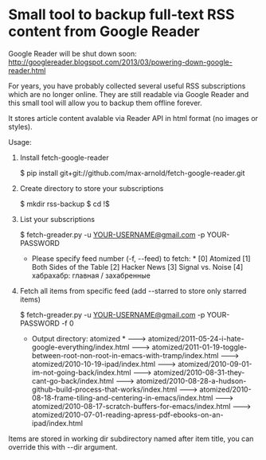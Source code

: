Small tool to backup full-text RSS content from Google Reader 
=============================================================

Google Reader will be shut down soon: http://googlereader.blogspot.com/2013/03/powering-down-google-reader.html

For years, you have probably collected several useful RSS subscriptions which are no longer online.
They are still readable via Google Reader and this small tool will allow you to backup them offline forever.

It stores article content avalable via Reader API in html format (no images or styles).

Usage:

1. Install fetch-google-reader

    $ pip install git+git://github.com/max-arnold/fetch-google-reader.git

2. Create directory to store your subscriptions

    $ mkdir rss-backup
    $ cd !$
    
3. List your subscriptions
   
    $ fetch-greader.py -u YOUR-USERNAME@gmail.com -p YOUR-PASSWORD
    
    * Please specify feed number (-f, --feed) to fetch: *
    [0] Atomized
    [1] Both Sides of the Table
    [2] Hacker News
    [3] Signal vs. Noise
    [4] хабрахабр: главная / захабренные

4. Fetch all items from specific feed (add --starred to store only starred items)

    $ fetch-greader.py -u YOUR-USERNAME@gmail.com -p YOUR-PASSWORD -f 0
    
    * Output directory: atomized *
    ---> atomized/2011-05-24-i-hate-google-everything/index.html
    ---> atomized/2011-01-19-toggle-between-root-non-root-in-emacs-with-tramp/index.html
    ---> atomized/2010-10-19-ipad/index.html
    ---> atomized/2010-09-01-im-not-going-back/index.html
    ---> atomized/2010-08-31-they-cant-go-back/index.html
    ---> atomized/2010-08-28-a-hudson-github-build-process-that-works/index.html
    ---> atomized/2010-08-18-frame-tiling-and-centering-in-emacs/index.html
    ---> atomized/2010-08-17-scratch-buffers-for-emacs/index.html
    ---> atomized/2010-07-01-reading-apress-pdf-ebooks-on-an-ipad/index.html

Items are stored in working dir subdirectory named after item title, you can override this with --dir argument.
